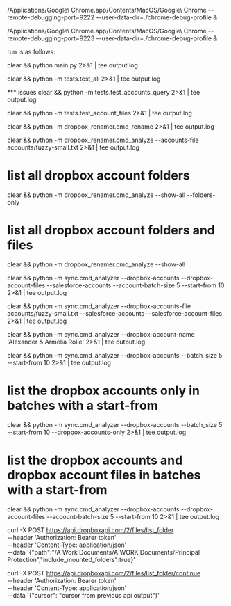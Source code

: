 /Applications/Google\ Chrome.app/Contents/MacOS/Google\ Chrome --remote-debugging-port=9222 --user-data-dir=./chrome-debug-profile &

/Applications/Google\ Chrome.app/Contents/MacOS/Google\ Chrome --remote-debugging-port=9223 --user-data-dir=./chrome-debug-profile &

run is as follows:

clear && python main.py 2>&1 | tee output.log


clear && python -m tests.test_all 2>&1 | tee output.log

*** issues
clear && python -m tests.test_accounts_query 2>&1 | tee output.log

clear && python -m tests.test_account_files 2>&1 | tee output.log

clear && python -m dropbox_renamer.cmd_rename 2>&1 | tee output.log

clear && python -m dropbox_renamer.cmd_analyze --accounts-file accounts/fuzzy-small.txt 2>&1 | tee output.log

# list all dropbox account folders
clear && python -m dropbox_renamer.cmd_analyze --show-all --folders-only

# list all dropbox account folders and files
clear && python -m dropbox_renamer.cmd_analyze --show-all 

clear && python -m sync.cmd_analyzer --dropbox-accounts --dropbox-account-files --salesforce-accounts --account-batch-size 5 --start-from 10  2>&1 | tee output.log

clear && python -m sync.cmd_analyzer --dropbox-accounts-file accounts/fuzzy-small.txt --salesforce-accounts --salesforce-account-files 2>&1 | tee output.log

clear && python -m sync.cmd_analyzer --dropbox-account-name 'Alexander & Armelia Rolle' 2>&1 | tee output.log

clear && python -m sync.cmd_analyzer --dropbox-accounts --batch_size 5 --start-from 10 2>&1 | tee output.log

# list the dropbox accounts only in batches with a start-from
clear && python -m sync.cmd_analyzer --dropbox-accounts --batch_size 5 --start-from 10 --dropbox-accounts-only 2>&1 | tee output.log

# list the dropbox accounts and dropbox account files in batches with a start-from
clear && python -m sync.cmd_analyzer --dropbox-accounts --dropbox-account-files --account-batch-size 5 --start-from 10  2>&1 | tee output.log

curl -X POST https://api.dropboxapi.com/2/files/list_folder \
  --header 'Authorization: Bearer token' \
  --header 'Content-Type: application/json' \
  --data '{"path":"/A Work Documents/A WORK Documents/Principal Protection","include_mounted_folders":true}'

curl -X POST https://api.dropboxapi.com/2/files/list_folder/continue \
  --header 'Authorization: Bearer token' \
  --header 'Content-Type: application/json' \
  --data '{"cursor": "cursor from previous api output"}'
